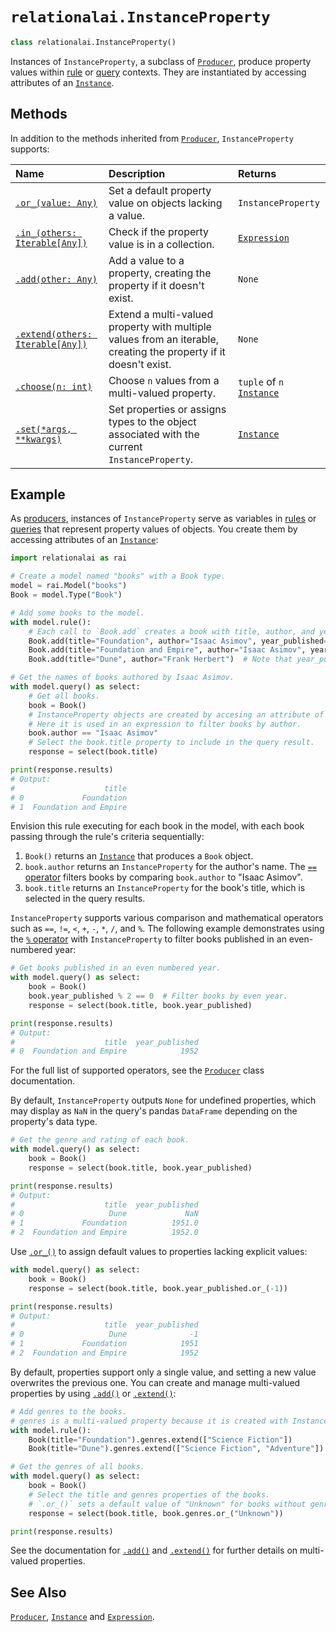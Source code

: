 <!-- markdownlint-disable MD024 -->

# `relationalai.InstanceProperty`

```python
class relationalai.InstanceProperty()
```

Instances of `InstanceProperty`, a subclass of [`Producer`](../Producer/README.md),
produce property values within [rule](../Rule/README.md) or [query](../Query/README.md) contexts.
They are instantiated by accessing attributes of an [`Instance`](../Instance/README.md).

## Methods

In addition to the methods inherited from [`Producer`](../Producer/README.md), `InstanceProperty` supports:

| Name | Description | Returns |
| :------ | :---------- | :------ |
| [`.or_(value: Any)`](./or_.md) | Set a default property value on objects lacking a value. | `InstanceProperty` |
| [`.in_(others: Iterable[Any])`](./in_.md) | Check if the property value is in a collection. | [`Expression`](../Expression.md) |
| [`.add(other: Any)`](./add.md) | Add a value to a property, creating the property if it doesn't exist. | `None` |
| [`.extend(others: Iterable[Any])`](./extend.md) | Extend a multi-valued property with multiple values from an iterable, creating the property if it doesn't exist. | `None` |
| [`.choose(n: int)`](./choose.md) | Choose `n` values from a multi-valued property. | `tuple` of `n` [`Instance`](../Instance/README.md) |
| [`.set(*args, **kwargs)`](./set.md) | Set properties or assigns types to the object associated with the current `InstanceProperty`. | [`Instance`](../Instance/README.md) |

## Example

As [producers](../Producer/README.md), instances of `InstanceProperty` serve as variables in
[rules](../Rule/README.md) or [queries](../Query/README.md) that represent property values of objects.
You create them by accessing attributes of an [`Instance`](../Instance/README.md):

```python
import relationalai as rai

# Create a model named "books" with a Book type.
model = rai.Model("books")
Book = model.Type("Book")

# Add some books to the model.
with model.rule():
    # Each call to `Book.add` creates a book with title, author, and year_published properties.
    Book.add(title="Foundation", author="Isaac Asimov", year_published=1951)
    Book.add(title="Foundation and Empire", author="Isaac Asimov", year_published=1952)
    Book.add(title="Dune", author="Frank Herbert")  # Note that year_published is not set.

# Get the names of books authored by Isaac Asimov.
with model.query() as select:
    # Get all books.
    book = Book()
    # InstanceProperty objects are created by accesing an attribute of an Instance, like book.author.
    # Here it is used in an expression to filter books by author.
    book.author == "Isaac Asimov"
    # Select the book.title property to include in the query result.
    response = select(book.title)

print(response.results)
# Output:
#                    title
# 0             Foundation
# 1  Foundation and Empire
```

Envision this rule executing for each book in the model, with each book passing through the rule's criteria sequentially:

1. `Book()` returns an  [`Instance`](../Instance/README.md) that produces a `Book` object.
2. `book.author` returns an `InstanceProperty` for the author's name.
   The [`==` operator](../Producer/eq__.md) filters books by comparing `book.author` to "Isaac Asimov".
3. `book.title` returns an `InstanceProperty` for the book's title, which is selected in the query results.

`InstanceProperty` supports various comparison and mathematical operators such as `==`, `!=`, `<`, `+`, `-`, `*`, `/`, and `%`.
The following example demonstrates using the [`%` operator](../Producer/mod__.md) with `InstanceProperty`
to filter books published in an even-numbered year:

```python
# Get books published in an even numbered year.
with model.query() as select:
    book = Book()
    book.year_published % 2 == 0  # Filter books by even year.
    response = select(book.title, book.year_published)

print(response.results)
# Output:
#                    title  year_published
# 0  Foundation and Empire            1952
```

For the full list of supported operators, see the [`Producer`](../Producer/README.md) class documentation.


By default, `InstanceProperty` outputs `None` for undefined properties,
which may display as `NaN` in the query's pandas `DataFrame` depending on the property's data type.


```python
# Get the genre and rating of each book.
with model.query() as select:
    book = Book()
    response = select(book.title, book.year_published)

print(response.results)
# Output:
#                    title  year_published
# 0                   Dune             NaN
# 1             Foundation          1951.0
# 2  Foundation and Empire          1952.0
```

Use [`.or_()`](./or_.md) to assign default values to properties lacking explicit values:


```python
with model.query() as select:
    book = Book()
    response = select(book.title, book.year_published.or_(-1))

print(response.results)
# Output:
#                    title  year_published
# 0                   Dune              -1
# 1             Foundation            1951
# 2  Foundation and Empire            1952
```

By default, properties support only a single value, and setting a new value overwrites the previous one.
You can create and manage multi-valued properties by using [`.add()`](./add.md) or [`.extend()`](./extend.md):

```python
# Add genres to the books.
# genres is a multi-valued property because it is created with Instance.extend().
with model.rule():
    Book(title="Foundation").genres.extend(["Science Fiction"])
    Book(title="Dune").genres.extend(["Science Fiction", "Adventure"])

# Get the genres of all books.
with model.query() as select:
    book = Book()
    # Select the title and genres properties of the books.
    # `.or_()` sets a default value of "Unknown" for books without genres.
    response = select(book.title, book.genres.or_("Unknown"))

print(response.results)
```

See the documentation for [`.add()`](./add.md) and [`.extend()`](./extend.md) for further details on multi-valued properties.

## See Also

[`Producer`](./Producer/README.md), [`Instance`](./Instance/README.md) and [`Expression`](../Expression.md).
